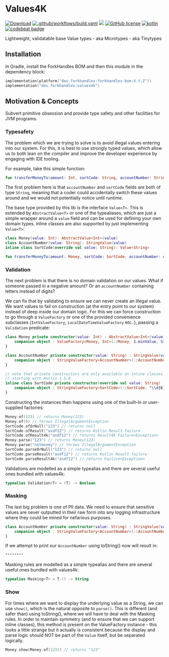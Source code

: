 # Values4K

<a href="https://mvnrepository.com/artifact/dev.forkhandles"><img alt="Download" src="https://img.shields.io/maven-central/v/dev.forkhandles/forkhandles-bom"></a>
[![.github/workflows/build.yaml](https://github.com/fork-handles/forkhandles/actions/workflows/build.yaml/badge.svg)](https://github.com/fork-handles/forkhandles/actions/workflows/build.yaml)
<a href="https://codecov.io/gh/fork-handles/forkhandles"><img src="https://codecov.io/gh/fork-handles/forkhandles/branch/trunk/graph/badge.svg"/></a>
<a href="http//www.apache.org/licenses/LICENSE-2.0"><img alt="GitHub license" src="https://img.shields.io/badge/license-Apache%20License%202.0-blue.svg?style=flat"></a>
<a href="http://kotlinlang.org"><img alt="kotlin" src="https://img.shields.io/badge/kotlin-1.4-blue.svg"></a>
<a href="https://codebeat.co/projects/github-com-fork-handles-forkhandles-trunk"><img alt="codebeat badge" src="https://codebeat.co/badges/5b369ed4-af27-46f4-ad9c-a307d900617e"></a>

Lightweight, validatable base Value types - aka Microtypes - aka Tinytypes

## Installation

In Gradle, install the ForkHandles BOM and then this module in the dependency block:

```kotlin 
implementation(platform("dev.forkhandles:forkhandles-bom:X.Y.Z"))
implementation("dev.forkhandles:values4k")
```

## Motivation & Concepts
Subvert primitive obsession and provide type safety and other facilities for JVM programs.

### Typesafety

The problem which we are trying to solve is to avoid illegal values entering into our system. For this, it is best to use strongly typed values, which allow us to both lean on the compiler and improve the developer experience by engaging with IDE tooling.

For example, take this simple function:
```kotlin
fun transferMoneyTo(amount: Int, sortCode: String, accountNumber: String)
```

The first problem here is that `accountNumber` and `sortCode` fields are both of type `String`, meaning that a coder could accidentally switch these values around and we would not potentially  notice until runtime.

The base type provided by this lib is the interface `Value<T>`. This is extended by `AbstractValue<T>` or one of the typealiases, which are just a simple wrapper around a `value` field and can be used for defining your own domain types. Inline classes are also supported by just implementing `Value<T>`:

```kotlin
class Money(value: Int): AbstractValue<Int>(value)
class AccountNumber(value: String): StringValue(value)
inline class SortCode(override val value: String): Value<String>

fun transferMoneyTo(amount: Money, sortCode: SortCode, accountNumber: AccountNumber)
```

### Validation
The next problem is that there is no domain validation on our values. What if someone passed in a negative amount? Or an `accountNumber` containing letters instead of digits?

We can fix that by validating to ensure we can never create an illegal value. We want values to fail on construction (at the entry point to our system) instead of deep inside our domain logic. For this we can force construction to go through a `ValueFactory` or one of the provided convenience subclasses (`IntValueFactory`, `LocalDateTimeValueFactory` etc..), passing a `Validation` predicate:

```kotlin
class Money private constructor(value: Int) : AbstractValue<Int>(value) {
    companion object : ValueFactory<Money, Int>(::Money, 1.minValue, String::toInt)
}

class AccountNumber private constructor(value: String) : StringValue(value) {
    companion object : StringValueFactory<AccountNumber>(::AccountNumber, "\\d{8}".regex)
}

// note that private constructors are only available on inline classes 
// starting with Kotlin 1.5.0
inline class SortCode private constructor(override val value: String) : Value<String> {
    companion object : StringValueFactory<SortCode>(::SortCode, "\\d{6}".regex)
}
```

Constructing the instances then happens using one of the built-in or user-supplied factories:

```kotlin
Money.of(123) // returns Money(123)
Money.of(0) // throws IllegalArgumentException
SortCode.ofOrNull("123") // returns null
SortCode.ofResult("asdf12") // returns Kotlin Result failure
SortCode.ofResult4k("asdf12") // returns Result4k Failure<Exception>
Money.parse("123") // returns Money(123)
Money.parse("notmoney") // throws IllegalArgumentException
SortCode.parseOrNull("123") // returns null
SortCode.parseResult("asdf12") // returns Kotlin Result failure
SortCode.parseResult4k("asdf12") // returns Failure<Exception>
```

Validations are modelled as a simple typealias and there are several useful ones bundled with values4k:
```kotlin
typealias Validation<T> = (T) -> Boolean
```

### Masking
The last big problem is one of PII data. We need to ensure that sensitive values are never outputted in their raw form into any logging infrastructure where they could be mined for nefarious purposes. 

```kotlin
class AccountNumber private constructor(value: String) : StringValue(value, hidden()) {
    companion object : StringValueFactory<AccountNumber>(::AccountNumber, "\\d{8}".regex)
}
```

If we attempt to print our `AccountNumber` using toString() now will result in:
```kotlin
********
```

Masking rules are modelled as a simple typealias and there are several useful ones bundled with values4k:
```kotlin
typealias Masking<T> = T.() -> String
```

### Show
For times where we want to display the underlying value as a String, we can use `show()`, which is the natural opposite to `parse()`. This is different (and safer than) using toString(), where we will have to deal with the Masking rules. In order to maintain symmetry (and to ensure that we can support inline classes), this method is present on the ValueFactory instance - this looks a little strange but it actually is consistent because the display and parse logic should NOT be part of the `Value` itself, but be separated logically.

```kotlin
Money.show(Money.of(123)) // returns "123"
```
